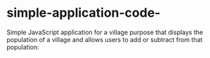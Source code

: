 # simple-application-code-
 Simple JavaScript application for a village purpose that displays the population of a village and allows users to add or subtract from that population:
